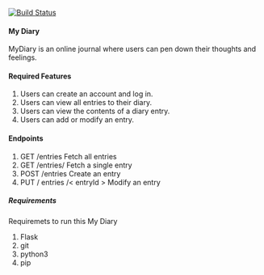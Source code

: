 [![Build Status](https://travis-ci.org/AmosWels/My-Diary.svg?branch=master)](https://travis-ci.org/AmosWels/My-Diary)

#### My Diary

MyDiary is an online journal where users can pen down their thoughts and feelings.

#### Required Features
1. Users can create an account and log in.
2. Users can view all entries to their diary.
3. Users can view the contents of a diary entry.
4. Users can add or modify an entry.

#### Endpoints
1. GET /entries Fetch all entries
2. GET /entries/<entryId> Fetch a single entry
3. POST /entries Create an entry
4. PUT / entries /< entryId > Modify an entry

##### Requirements
Requiremets to run this My Diary

1. Flask <framework>
2. git
3. python3
4. pip